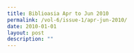 ```yaml
---
title: Biblioasia Apr to Jun 2010
permalink: /vol-6/issue-1/apr-jun-2010/
date: 2010-01-01
layout: post
description: ""
---
```


